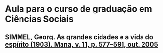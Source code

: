 # Aula para o curso de graduação em Ciências Sociais

## [SIMMEL, Georg. As grandes cidades e a vida do espírito (1903). Mana, v. 11, p. 577–591, out. 2005](https://www.scielo.br/j/mana/a/WfkbJzPmYNdfNWxpyKpcwWj/)

